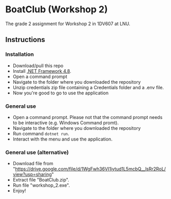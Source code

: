# BoatClub (Workshop 2)
The grade 2 assignment for Workshop 2 in 1DV607 at LNU.

## Instructions

### Installation
- Download/pull this repo
- Install [.NET Framework 4.8](https://dotnet.microsoft.com/download/dotnet-framework/thank-you/net48-web-installer).
- Open a command prompt
- Navigate to the folder where you downloaded the repository
- Unzip credentials zip file containing a Credentials folder and a .env file.
- Now you're good to go to use the application

### General use
- Open a command prompt. Please not that the command prompt needs to be interactive (e.g. Windows Command promt).
- Navigate to the folder where you downloaded the repository
- Run command `dotnet run`.
- Interact with the menu and use the application.

### General use (alternative)
- Download file from "https://drive.google.com/file/d/1WgFwh36VI1iytud1L5mcbQ__lsRr2RoL/view?usp=sharing"
- Extract file "BoatClub.zip".
- Run file "workshop_2.exe".
- Enjoy!